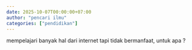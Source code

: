 ```yaml
---
date: 2025-10-07T00:00:00+07:00
author: "pencari ilmu"
categories: ["pendidikan"]
---
```


mempelajari banyak hal dari internet tapi tidak bermanfaat, untuk apa ?